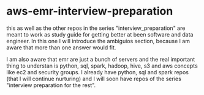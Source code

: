 # aws-emr-interview-preparation
this as well as the other repos in the series "interview_preparation" are meant to work as study guide for getting better at been software and data engineer. In this one I will introduce the ambiguios section, because I am aware that more than one answer would fit.

I am also aware that emr are just a bunch of servers and the real important thing to understan is python, sql, spark, hadoop, hive, s3 and aws concepts like ec2 and security groups. I already have python, sql and spark repos (that I will continue nurturing) and I will soon have repos of the series "interview preparation for the rest".
